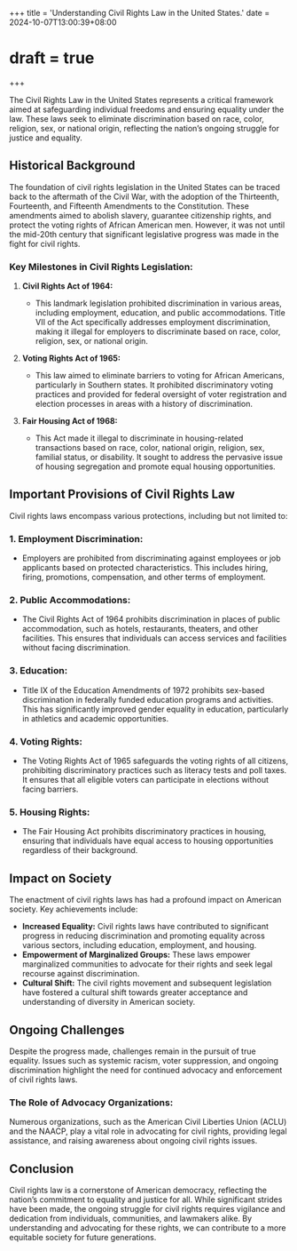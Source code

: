 +++
title = 'Understanding Civil Rights Law in the United States.'
date = 2024-10-07T13:00:39+08:00
# draft = true
+++


The Civil Rights Law in the United States represents a critical framework aimed at safeguarding individual freedoms and ensuring equality under the law. These laws seek to eliminate discrimination based on race, color, religion, sex, or national origin, reflecting the nation’s ongoing struggle for justice and equality.

## Historical Background

The foundation of civil rights legislation in the United States can be traced back to the aftermath of the Civil War, with the adoption of the Thirteenth, Fourteenth, and Fifteenth Amendments to the Constitution. These amendments aimed to abolish slavery, guarantee citizenship rights, and protect the voting rights of African American men. However, it was not until the mid-20th century that significant legislative progress was made in the fight for civil rights.

### Key Milestones in Civil Rights Legislation:

1. **Civil Rights Act of 1964:**
   - This landmark legislation prohibited discrimination in various areas, including employment, education, and public accommodations. Title VII of the Act specifically addresses employment discrimination, making it illegal for employers to discriminate based on race, color, religion, sex, or national origin.

2. **Voting Rights Act of 1965:**
   - This law aimed to eliminate barriers to voting for African Americans, particularly in Southern states. It prohibited discriminatory voting practices and provided for federal oversight of voter registration and election processes in areas with a history of discrimination.

3. **Fair Housing Act of 1968:**
   - This Act made it illegal to discriminate in housing-related transactions based on race, color, national origin, religion, sex, familial status, or disability. It sought to address the pervasive issue of housing segregation and promote equal housing opportunities.

## Important Provisions of Civil Rights Law

Civil rights laws encompass various protections, including but not limited to:

### 1. **Employment Discrimination:**
   - Employers are prohibited from discriminating against employees or job applicants based on protected characteristics. This includes hiring, firing, promotions, compensation, and other terms of employment.

### 2. **Public Accommodations:**
   - The Civil Rights Act of 1964 prohibits discrimination in places of public accommodation, such as hotels, restaurants, theaters, and other facilities. This ensures that individuals can access services and facilities without facing discrimination.

### 3. **Education:**
   - Title IX of the Education Amendments of 1972 prohibits sex-based discrimination in federally funded education programs and activities. This has significantly improved gender equality in education, particularly in athletics and academic opportunities.

### 4. **Voting Rights:**
   - The Voting Rights Act of 1965 safeguards the voting rights of all citizens, prohibiting discriminatory practices such as literacy tests and poll taxes. It ensures that all eligible voters can participate in elections without facing barriers.

### 5. **Housing Rights:**
   - The Fair Housing Act prohibits discriminatory practices in housing, ensuring that individuals have equal access to housing opportunities regardless of their background.

## Impact on Society

The enactment of civil rights laws has had a profound impact on American society. Key achievements include:

- **Increased Equality:** Civil rights laws have contributed to significant progress in reducing discrimination and promoting equality across various sectors, including education, employment, and housing.
- **Empowerment of Marginalized Groups:** These laws empower marginalized communities to advocate for their rights and seek legal recourse against discrimination.
- **Cultural Shift:** The civil rights movement and subsequent legislation have fostered a cultural shift towards greater acceptance and understanding of diversity in American society.

## Ongoing Challenges

Despite the progress made, challenges remain in the pursuit of true equality. Issues such as systemic racism, voter suppression, and ongoing discrimination highlight the need for continued advocacy and enforcement of civil rights laws.

### The Role of Advocacy Organizations:

Numerous organizations, such as the American Civil Liberties Union (ACLU) and the NAACP, play a vital role in advocating for civil rights, providing legal assistance, and raising awareness about ongoing civil rights issues.

## Conclusion

Civil rights law is a cornerstone of American democracy, reflecting the nation’s commitment to equality and justice for all. While significant strides have been made, the ongoing struggle for civil rights requires vigilance and dedication from individuals, communities, and lawmakers alike. By understanding and advocating for these rights, we can contribute to a more equitable society for future generations.

